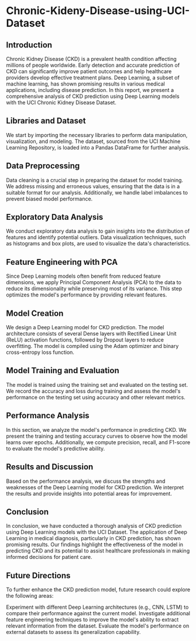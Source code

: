 # Chronic-Kideny-Disease-using-UCI-Dataset
## Introduction
Chronic Kidney Disease (CKD) is a prevalent health condition affecting millions of people worldwide. Early detection and accurate prediction of CKD can significantly improve patient outcomes and help healthcare providers develop effective treatment plans. Deep Learning, a subset of machine learning, has shown promising results in various medical applications, including disease prediction. In this report, we present a comprehensive analysis of CKD prediction using Deep Learning models with the UCI Chronic Kidney Disease Dataset.

## Libraries and Dataset
We start by importing the necessary libraries to perform data manipulation, visualization, and modeling. The dataset, sourced from the UCI Machine Learning Repository, is loaded into a Pandas DataFrame for further analysis.

## Data Preprocessing
Data cleaning is a crucial step in preparing the dataset for model training. We address missing and erroneous values, ensuring that the data is in a suitable format for our analysis. Additionally, we handle label imbalances to prevent biased model performance.

## Exploratory Data Analysis
We conduct exploratory data analysis to gain insights into the distribution of features and identify potential outliers. Data visualization techniques, such as histograms and box plots, are used to visualize the data's characteristics.

## Feature Engineering with PCA
Since Deep Learning models often benefit from reduced feature dimensions, we apply Principal Component Analysis (PCA) to the data to reduce its dimensionality while preserving most of its variance. This step optimizes the model's performance by providing relevant features.

## Model Creation
We design a Deep Learning model for CKD prediction. The model architecture consists of several Dense layers with Rectified Linear Unit (ReLU) activation functions, followed by Dropout layers to reduce overfitting. The model is compiled using the Adam optimizer and binary cross-entropy loss function.

## Model Training and Evaluation
The model is trained using the training set and evaluated on the testing set. We record the accuracy and loss during training and assess the model's performance on the testing set using accuracy and other relevant metrics.

## Performance Analysis
In this section, we analyze the model's performance in predicting CKD. We present the training and testing accuracy curves to observe how the model learns over epochs. Additionally, we compute precision, recall, and F1-score to evaluate the model's predictive ability.

## Results and Discussion
Based on the performance analysis, we discuss the strengths and weaknesses of the Deep Learning model for CKD prediction. We interpret the results and provide insights into potential areas for improvement.

## Conclusion
In conclusion, we have conducted a thorough analysis of CKD prediction using Deep Learning models with the UCI Dataset. The application of Deep Learning in medical diagnosis, particularly in CKD prediction, has shown promising results. Our findings highlight the effectiveness of the model in predicting CKD and its potential to assist healthcare professionals in making informed decisions for patient care.

## Future Directions
To further enhance the CKD prediction model, future research could explore the following areas:

Experiment with different Deep Learning architectures (e.g., CNN, LSTM) to compare their performance against the current model.
Investigate additional feature engineering techniques to improve the model's ability to extract relevant information from the dataset.
Evaluate the model's performance on external datasets to assess its generalization capability.

